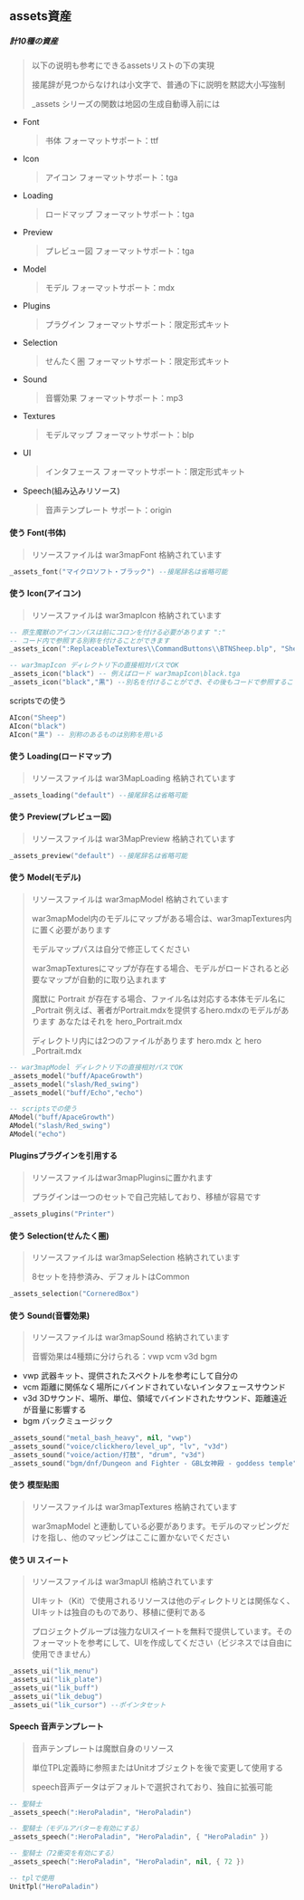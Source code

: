 ## assets資産

##### 計10種の資産

> 以下の说明も参考にできるassetsリストの下の実現
>
> 接尾辞が見つからなけれは小文字で、普通の下に説明を黙認大小写強制
>
> _assets シリーズの関数は地図の生成自動導入前には

* Font
  > 书体 フォーマットサポート：ttf
* Icon
  > アイコン フォーマットサポート：tga
* Loading
  > ロードマップ フォーマットサポート：tga
* Preview
  > プレビュー図 フォーマットサポート：tga
* Model
  > モデル フォーマットサポート：mdx
* Plugins
  > プラグイン フォーマットサポート：限定形式キット
* Selection
  > せんたく圏 フォーマットサポート：限定形式キット
* Sound
  > 音響効果 フォーマットサポート：mp3
* Textures
  > モデルマップ フォーマットサポート：blp
* UI
  > インタフェース フォーマットサポート：限定形式キット
* Speech(組み込みリソース)
  > 音声テンプレート サポート：origin

#### 使う Font(书体)

> リソースファイルは war3mapFont 格納されています

```lua
_assets_font("マイクロソフト・ブラック") --接尾辞名は省略可能
```

#### 使う Icon(アイコン)

> リソースファイルは war3mapIcon 格納されています

```lua
-- 原生魔獣のアイコンパスは前にコロンを付ける必要があります ":"
-- コード内で参照する別称を付けることができます
_assets_icon(":ReplaceableTextures\\CommandButtons\\BTNSheep.blp", "Sheep")

-- war3mapIcon ディレクトリ下の直接相対パスでOK
_assets_icon("black") -- 例えばロード war3mapIcon\black.tga
_assets_icon("black","黒") --別名を付けることができ、その後もコードで参照することができます
```

scriptsでの使う

```lua
AIcon("Sheep")
AIcon("black")
AIcon("黒") -- 別称のあるものは別称を用いる
```

#### 使う Loading(ロードマップ)

> リソースファイルは war3MapLoading 格納されています

```lua
_assets_loading("default") --接尾辞名は省略可能
```

#### 使う Preview(プレビュー図)

> リソースファイルは war3MapPreview 格納されています

```lua
_assets_preview("default") --接尾辞名は省略可能
```

#### 使う Model(モデル)

> リソースファイルは war3mapModel 格納されています
>
> war3mapModel内のモデルにマップがある場合は、war3mapTextures内に置く必要があります
>
> モデルマップパスは自分で修正してください
>
> war3mapTexturesにマップが存在する場合、モデルがロードされると必要なマップが自動的に取り込まれます
>
> 魔獣に Portrait が存在する場合、ファイル名は対応する本体モデル名に _Portrait
> 例えば、著者がPortrait.mdxを提供するhero.mdxのモデルがあります
> あなたはそれを hero_Portrait.mdx
>
> ディレクトリ内には2つのファイルがあります hero.mdx と hero _Portrait.mdx

```lua
-- war3mapModel ディレクトリ下の直接相対パスでOK
_assets_model("buff/ApaceGrowth")
_assets_model("slash/Red_swing")
_assets_model("buff/Echo","echo")
```

```lua
-- scriptsでの使う
AModel("buff/ApaceGrowth")
AModel("slash/Red_swing")
AModel("echo")
```

#### Pluginsプラグインを引用する

> リソースファイルはwar3mapPluginsに置かれます
>
> プラグインは一つのセットで自己完結しており、移植が容易です

```lua
_assets_plugins("Printer")
```

#### 使う Selection(せんたく圏)

> リソースファイルは war3mapSelection 格納されています
>
> 8セットを持参済み、デフォルトはCommon

```lua
_assets_selection("CorneredBox")
```

#### 使う Sound(音響効果)

> リソースファイルは war3mapSound 格納されています
>
> 音響効果は4種類に分けられる：vwp vcm v3d bgm

* vwp 武器キット、提供されたスペクトルを参考にして自分の
* vcm 距離に関係なく場所にバインドされていないインタフェースサウンド
* v3d 3Dサウンド、場所、単位、領域でバインドされたサウンド、距離遠近が音量に影響する
* bgm バックミュージック

```lua
_assets_sound("metal_bash_heavy", nil, "vwp")
_assets_sound("voice/clickhero/level_up", "lv", "v3d")
_assets_sound("voice/action/打鼓", "drum", "v3d")
_assets_sound("bgm/dnf/Dungeon and Fighter - GBL女神殿 - goddess temple", "gbl", "bgm")
```

#### 使う 模型贴图

> リソースファイルは war3mapTextures 格納されています
>
> war3mapModel と連動している必要があります。モデルのマッピングだけを指し、他のマッピングはここに置かないでください

#### 使う UI スイート

> リソースファイルは war3mapUI 格納されています
>
> UIキット（Kit）で使用されるリソースは他のディレクトリとは関係なく、UIキットは独自のものであり、移植に便利である
>
> プロジェクトグループは強力なUIスイートを無料で提供しています。そのフォーマットを参考にして、UIを作成してください（ビジネスでは自由に使用できません）

```lua
_assets_ui("lik_menu")
_assets_ui("lik_plate")
_assets_ui("lik_buff")
_assets_ui("lik_debug")
_assets_ui("lik_cursor") --ポインタセット
```

#### Speech 音声テンプレート

> 音声テンプレートは魔獣自身のリソース
>
> 単位TPL定義時に参照またはUnitオブジェクトを後で変更して使用する
>
> speech音声データはデフォルトで選択されており、独自に拡張可能

```lua
-- 聖騎士
_assets_speech(":HeroPaladin", "HeroPaladin")

-- 聖騎士（モデルアバターを有効にする）
_assets_speech(":HeroPaladin", "HeroPaladin", { "HeroPaladin" })

-- 聖騎士（72衝突を有効にする）
_assets_speech(":HeroPaladin", "HeroPaladin", nil, { 72 })

-- tplで使用
UnitTpl("HeroPaladin")
```
